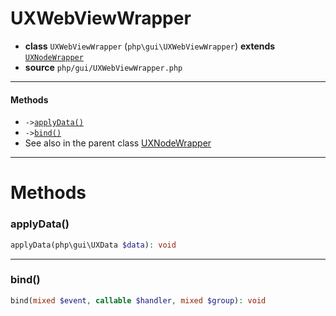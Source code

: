 # UXWebViewWrapper

- **class** `UXWebViewWrapper` (`php\gui\UXWebViewWrapper`) **extends** [`UXNodeWrapper`](https://github.com/jphp-compiler/develnext/blob/master/dn-app-framework/api-docs/classes/php/gui/UXNodeWrapper.md)
- **source** `php/gui/UXWebViewWrapper.php`

---

#### Methods

- `->`[`applyData()`](#method-applydata)
- `->`[`bind()`](#method-bind)
- See also in the parent class [UXNodeWrapper](https://github.com/jphp-compiler/develnext/blob/master/dn-app-framework/api-docs/classes/php/gui/UXNodeWrapper.md)

---
# Methods

<a name="method-applydata"></a>

### applyData()
```php
applyData(php\gui\UXData $data): void
```

---

<a name="method-bind"></a>

### bind()
```php
bind(mixed $event, callable $handler, mixed $group): void
```